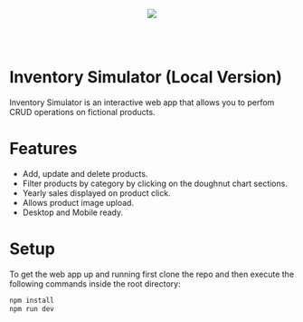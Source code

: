 <p align="center"><img src="https://skillicons.dev/icons?i=react,vite,ts" /><br/></p>
<br/><br/>

# Inventory Simulator (Local Version)

Inventory Simulator is an interactive web app that allows you to perfom CRUD operations on fictional products.

# Features

- Add, update and delete products.
- Filter products by category by clicking on the doughnut chart sections.
- Yearly sales displayed on product click.
- Allows product image upload.
- Desktop and Mobile ready.

# Setup

To get the web app up and running first clone the repo and then execute the following commands inside the root directory:
```bash
npm install
npm run dev
```
